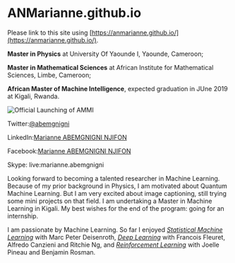 # ANMarianne.github.io
  

Please link to this site using [https://anmarianne.github.io/](https://anmarianne.github.io/).


**Master in Physics** at University Of Yaounde I, Yaounde, Cameroon;

**Master in Mathematical Sciences** at African Institute for Mathematical Sciences, Limbe, Cameroon;

**African Master of Machine Intelligence**, expected graduation in JUne 2019 at Kigali, Rwanda.



![Official Launching of AMMI](/ANMarianne.github.io/blob/master/IMG-20181015-WA0013.jpg)

Twitter:[@abemgnigni](https://twitter.com/abemgnigni)

LinkedIn:[Marianne ABEMGNIGNI NJIFON](https://www.linkedin.com/in/marianne-abemgnigni-njifon-931142150/)

Facebook:[Marianne ABEMGNIGNI NJIFON](https://www.facebook.com/marianne.abemgnigninjifon)

Skype: live:marianne.abemgnigni



   Looking forward to becoming a talented researcher in Machine Learning. Because of my prior background in Physics, I am motivated about Quantum Machine Learning. But I am very excited about image captioning, still trying some mini projects on that field. I am undertaking a Master in Machine Learning in Kigali. My best wishes for the end of the program: going for an internship. 

   I am passionate by Machine Learning. So far I enjoyed [*Statistical Machine Learning*](https://github.com/ANMarianne/Statistical-Machine-learning) with Marc Peter Deisenroth, [*Deep Learning*](https://github.com/ANMarianne/Deep-Learning) with Francois Fleuret, Alfredo Canzieni and Ritchie Ng, and [*Reinforcement Learning*](https://github.com/ANMarianne/Reinforcement-Learning) with Joelle Pineau and Benjamin Rosman.
